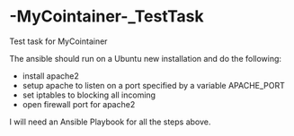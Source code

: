 # -MyCointainer-_TestTask
Test task for  MyCointainer


The ansible should run on a Ubuntu new installation and do the following:
- install apache2
- setup apache to listen on a port specified by a variable APACHE_PORT
- set iptables to blocking all incoming
- open firewall port for apache2

I will need an Ansible Playbook for all the steps above.
